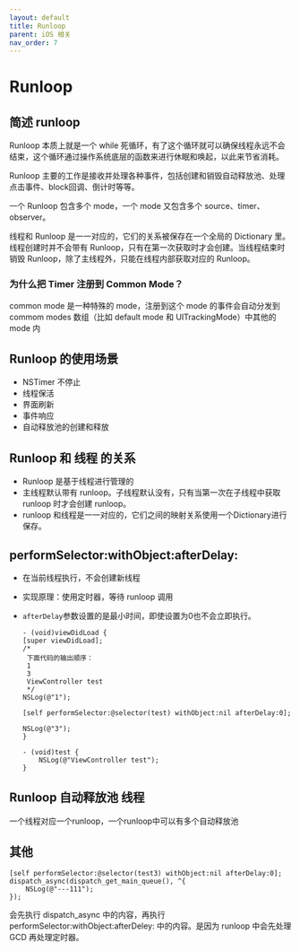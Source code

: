 ```yaml
---
layout: default
title: Runloop
parent: iOS 相关
nav_order: 7
---
```


# Runloop

## 简述 runloop

Runloop 本质上就是一个 while 死循环，有了这个循环就可以确保线程永远不会结束，这个循环通过操作系统底层的函数来进行休眠和唤起，以此来节省消耗。

Runloop 主要的工作是接收并处理各种事件，包括创建和销毁自动释放池、处理点击事件、block回调、倒计时等等。

一个 Runloop 包含多个 mode，一个 mode 又包含多个 source、timer、observer。

线程和 Runloop 是一一对应的，它们的关系被保存在一个全局的 Dictionary 里。线程创建时并不会带有 Runloop，只有在第一次获取时才会创建。当线程结束时销毁 Runloop，除了主线程外，只能在线程内部获取对应的 Runloop。

### 为什么把 Timer 注册到 Common Mode？

common mode 是一种特殊的 mode，注册到这个 mode 的事件会自动分发到 commom modes 数组（比如 default mode 和 UITrackingMode）中其他的 mode 内

## Runloop 的使用场景

- NSTimer 不停止
- 线程保活
- 界面刷新
- 事件响应
- 自动释放池的创建和释放

## Runloop 和 线程 的关系

- Runloop 是基于线程进行管理的
- 主线程默认带有 runloop。子线程默认没有，只有当第一次在子线程中获取 runloop 时才会创建 runloop。
- runloop 和线程是一一对应的，它们之间的映射关系使用一个Dictionary进行保存。

## performSelector:withObject:afterDelay:

- 在当前线程执行，不会创建新线程
- 实现原理：使用定时器，等待 runloop 调用
- `afterDelay`参数设置的是最小时间，即使设置为0也不会立即执行。

	```
	- (void)viewDidLoad {
    [super viewDidLoad];
    /*
     下面代码的输出顺序：
     1
     3
     ViewController test
     */
    NSLog(@"1");
    
    [self performSelector:@selector(test) withObject:nil afterDelay:0];
    
    NSLog(@"3");
	}

  	- (void)test {
    	NSLog(@"ViewController test");
	}
	```

## Runloop 自动释放池 线程

一个线程对应一个runloop，一个runloop中可以有多个自动释放池

## 其他

```
[self performSelector:@selector(test3) withObject:nil afterDelay:0];
dispatch_async(dispatch_get_main_queue(), ^{
	NSLog(@"---111");
});
```

会先执行 dispatch_async 中的内容，再执行 performSelector:withObject:afterDeley: 中的内容。是因为 runloop 中会先处理 GCD 再处理定时器。